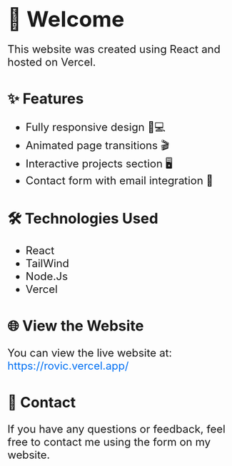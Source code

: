 <!DOCTYPE html>
<html>
  <head>
 
  </head>
  <body>
    <h1 style="font-size: 48px; margin-bottom: 24px;">👋 Welcome </h1>
    <p style="font-size: 24px;">This website was created using React and hosted on Vercel.</p>
    <h2 style="font-size: 32px; margin-top: 48px;">✨ Features</h2>
    <ul style="font-size: 24px;">
      <li>Fully responsive design 📱💻</li>
      <li>Animated page transitions 🎬</li>
      <li>Interactive projects section 🖥️</li>
      <li>Contact form with email integration 📨</li>
    </ul>
    <h2 style="font-size: 32px; margin-top: 48px;">🛠️ Technologies Used</h2>
    <ul style="font-size: 24px;">
      <li>React</li>
      <li>TailWind</li>
       <li>Node.Js</li>
      <li>Vercel</li>
    </ul>
    <h2 style="font-size: 32px; margin-top: 48px;">🌐 View the Website</h2>
    <p style="font-size: 24px;">You can view the live website at: <a href="https://rovic.vercel.app/" style="color: #0070f3; text-decoration: none;">https://rovic.vercel.app/</a></p>
    <h2 style="font-size: 32px; margin-top: 48px;">📧 Contact</h2>
    <p style="font-size: 24px;">If you have any questions or feedback, feel free to contact me using the form on my website.</p>
  </body>
</html>
